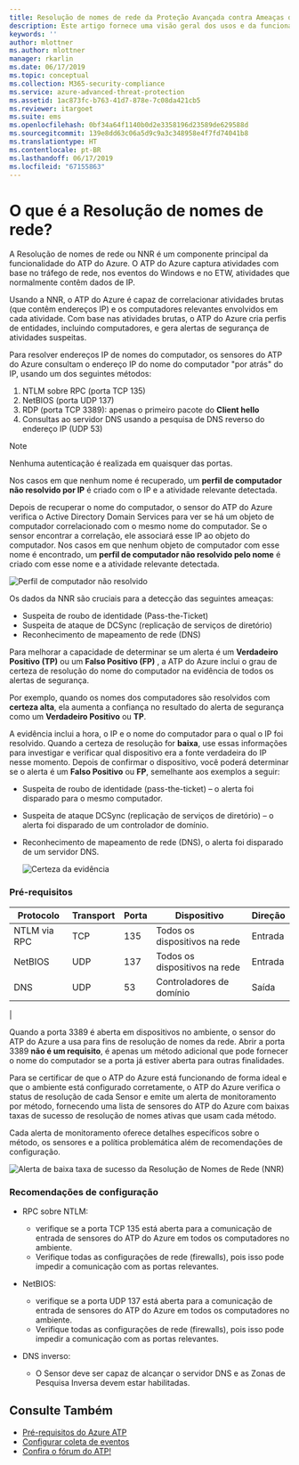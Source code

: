 ```yaml
---
title: Resolução de nomes de rede da Proteção Avançada contra Ameaças do Azure | Microsoft Docs
description: Este artigo fornece uma visão geral dos usos e da funcionalidade avançada de resolução de nomes de rede do ATP do Azure.
keywords: ''
author: mlottner
ms.author: mlottner
manager: rkarlin
ms.date: 06/17/2019
ms.topic: conceptual
ms.collection: M365-security-compliance
ms.service: azure-advanced-threat-protection
ms.assetid: 1ac873fc-b763-41d7-878e-7c08da421cb5
ms.reviewer: itargoet
ms.suite: ems
ms.openlocfilehash: 0bf34a64f1140b0d2e3358196d23589de629588d
ms.sourcegitcommit: 139e8dd63c06a5d9c9a3c348958e4f7fd74041b8
ms.translationtype: HT
ms.contentlocale: pt-BR
ms.lasthandoff: 06/17/2019
ms.locfileid: "67155863"
---
```

# <a name="what-is-network-name-resolution"></a>O que é a Resolução de nomes de rede?

A Resolução de nomes de rede ou NNR é um componente principal da funcionalidade do ATP do Azure. O ATP do Azure captura atividades com base no tráfego de rede, nos eventos do Windows e no ETW, atividades que normalmente contêm dados de IP.  

Usando a NNR, o ATP do Azure é capaz de correlacionar atividades brutas (que contêm endereços IP) e os computadores relevantes envolvidos em cada atividade. Com base nas atividades brutas, o ATP do Azure cria perfis de entidades, incluindo computadores, e gera alertas de segurança de atividades suspeitas.

Para resolver endereços IP de nomes do computador, os sensores do ATP do Azure consultam o endereço IP do nome do computador "por atrás" do IP, usando um dos seguintes métodos:

1. NTLM sobre RPC (porta TCP 135)
2. NetBIOS (porta UDP 137)
3. RDP (porta TCP 3389): apenas o primeiro pacote do **Client hello**
4. Consultas ao servidor DNS usando a pesquisa de DNS reverso do endereço IP (UDP 53)

> [!NOTE]
>Nenhuma autenticação é realizada em quaisquer das portas.

Nos casos em que nenhum nome é recuperado, um **perfil de computador não resolvido por IP** é criado com o IP e a atividade relevante detectada.

Depois de recuperar o nome do computador, o sensor do ATP do Azure verifica o Active Directory Domain Services para ver se há um objeto de computador correlacionado com o mesmo nome do computador. Se o sensor encontrar a correlação, ele associará esse IP ao objeto do computador. Nos casos em que nenhum objeto de computador com esse nome é encontrado, um **perfil de computador não resolvido pelo nome** é criado com esse nome e a atividade relevante detectada. 

![Perfil de computador não resolvido](media/unresolved-computer-profile.png)

Os dados da NNR são cruciais para a detecção das seguintes ameaças:

- Suspeita de roubo de identidade (Pass-the-Ticket)
- Suspeita de ataque de DCSync (replicação de serviços de diretório)
- Reconhecimento de mapeamento de rede (DNS)

Para melhorar a capacidade de determinar se um alerta é um **Verdadeiro Positivo (TP)** ou um **Falso Positivo (FP)** , a ATP do Azure inclui o grau de certeza de resolução do nome do computador na evidência de todos os alertas de segurança. 
 
Por exemplo, quando os nomes dos computadores são resolvidos com **certeza alta**, ela aumenta a confiança no resultado do alerta de segurança como um **Verdadeiro Positivo** ou **TP**. 

A evidência inclui a hora, o IP e o nome do computador para o qual o IP foi resolvido. Quando a certeza de resolução for **baixa**, use essas informações para investigar e verificar qual dispositivo era a fonte verdadeira do IP nesse momento. Depois de confirmar o dispositivo, você poderá determinar se o alerta é um **Falso Positivo** ou **FP**, semelhante aos exemplos a seguir:

- Suspeita de roubo de identidade (pass-the-ticket) – o alerta foi disparado para o mesmo computador.
- Suspeita de ataque DCSync (replicação de serviços de diretório) – o alerta foi disparado de um controlador de domínio.
- Reconhecimento de mapeamento de rede (DNS), o alerta foi disparado de um servidor DNS.

    ![Certeza da evidência](media/nnr-high-certainty.png)


### <a name="prerequisites"></a>Pré-requisitos
|Protocolo|  Transport|  Porta|   Dispositivo| Direção|
|--------|--------|------|-------|------|
|NTLM via RPC| TCP |135|   Todos os dispositivos na rede| Entrada|
|NetBIOS|   UDP|    137|    Todos os dispositivos na rede| Entrada|
|DNS|   UDP|    53| Controladores de domínio| Saída|
|

Quando a porta 3389 é aberta em dispositivos no ambiente, o sensor do ATP do Azure a usa para fins de resolução de nomes da rede.
Abrir a porta 3389 **não é um requisito**, é apenas um método adicional que pode fornecer o nome do computador se a porta já estiver aberta para outras finalidades.

Para se certificar de que o ATP do Azure está funcionando de forma ideal e que o ambiente está configurado corretamente, o ATP do Azure verifica o status de resolução de cada Sensor e emite um alerta de monitoramento por método, fornecendo uma lista de sensores do ATP do Azure com baixas taxas de sucesso de resolução de nomes ativas que usam cada método.

Cada alerta de monitoramento oferece detalhes específicos sobre o método, os sensores e a política problemática além de recomendações de configuração.

![Alerta de baixa taxa de sucesso da Resolução de Nomes de Rede (NNR)](media/atp-nnr-success-rate.png)


### <a name="configuration-recommendations"></a>Recomendações de configuração

- RPC sobre NTLM:
    - verifique se a porta TCP 135 está aberta para a comunicação de entrada de sensores do ATP do Azure em todos os computadores no ambiente.
    - Verifique todas as configurações de rede (firewalls), pois isso pode impedir a comunicação com as portas relevantes.

- NetBIOS:
    - verifique se a porta UDP 137 está aberta para a comunicação de entrada de sensores do ATP do Azure em todos os computadores no ambiente.
    - Verifique todas as configurações de rede (firewalls), pois isso pode impedir a comunicação com as portas relevantes.
- DNS inverso:
    - O Sensor deve ser capaz de alcançar o servidor DNS e as Zonas de Pesquisa Inversa devem estar habilitadas.


## <a name="see-also"></a>Consulte Também
- [Pré-requisitos do Azure ATP](atp-prerequisites.md)
- [Configurar coleta de eventos](configure-event-collection.md)
- [Confira o fórum do ATP!](https://aka.ms/azureatpcommunity)
